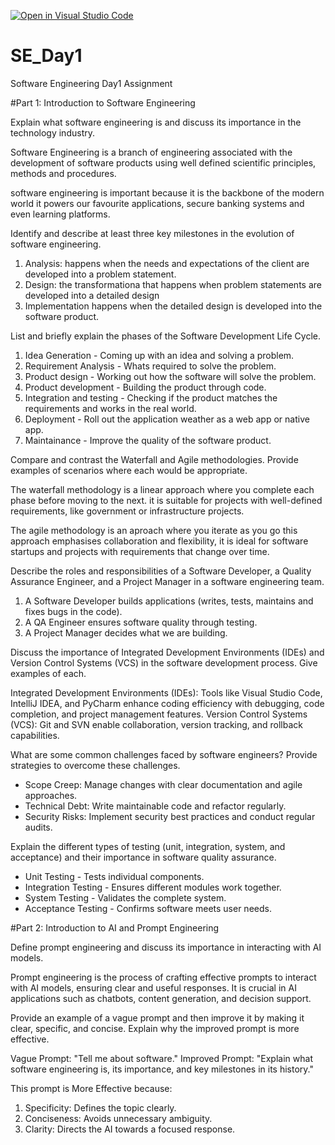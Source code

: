 [![Open in Visual Studio Code](https://classroom.github.com/assets/open-in-vscode-2e0aaae1b6195c2367325f4f02e2d04e9abb55f0b24a779b69b11b9e10269abc.svg)](https://classroom.github.com/online_ide?assignment_repo_id=18386870&assignment_repo_type=AssignmentRepo)
# SE_Day1
Software Engineering Day1 Assignment

#Part 1: Introduction to Software Engineering

Explain what software engineering is and discuss its importance in the technology industry.

Software Engineering is a branch of engineering associated with the development of software products using well defined scientific principles, methods and procedures.

software engineering is important because it is the backbone of the modern world it powers our favourite applications, secure banking systems and even learning platforms.


Identify and describe at least three key milestones in the evolution of software engineering.

1. Analysis: happens when the needs and expectations of the client are developed into a problem statement.
2. Design: the transformationa that happens when problem statements are developed into a detailed design
3. Implementation happens when the detailed design is developed into the software product.


List and briefly explain the phases of the Software Development Life Cycle.

1. Idea Generation - Coming up with an idea and solving a problem.
2. Requirement Analysis - Whats required to solve the problem.
3. Product design - Working out how the software will solve the problem.
4. Product development - Building the product through code.
5. Integration and testing - Checking if the product matches the requirements and works in the real world.
6. Deployment - Roll out the application weather as a web app or native app.
7. Maintainance - Improve the quality of the software product.

Compare and contrast the Waterfall and Agile methodologies. Provide examples of scenarios where each would be appropriate.

The waterfall methodology is a linear approach where you complete each phase before moving to the next. it is suitable for projects with well-defined requirements, like  government or infrastructure projects.

The agile methodology is an  aproach where you iterate as you go this approach emphasises collaboration and flexibility, it is ideal for software startups and projects with requirements that change over time.


Describe the roles and responsibilities of a Software Developer, a Quality Assurance Engineer, and a Project Manager in a software engineering team.


1. A Software Developer builds applications (writes, tests, maintains and fixes bugs in the code).
2. A QA Engineer ensures software quality through testing.
3. A Project Manager decides what we are building.



Discuss the importance of Integrated Development Environments (IDEs) and Version Control Systems (VCS) in the software development process. Give examples of each.

Integrated Development Environments (IDEs): Tools like Visual Studio Code, IntelliJ IDEA, and PyCharm enhance coding efficiency with debugging, code completion, and project management features.
Version Control Systems (VCS): Git and SVN enable collaboration, version tracking, and rollback capabilities.


What are some common challenges faced by software engineers? Provide strategies to overcome these challenges.

- Scope Creep: Manage changes with clear documentation and agile approaches.
- Technical Debt: Write maintainable code and refactor regularly.
- Security Risks: Implement security best practices and conduct regular audits.


Explain the different types of testing (unit, integration, system, and acceptance) and their importance in software quality assurance.

- Unit Testing - Tests individual components.
- Integration Testing - Ensures different modules work together.
- System Testing - Validates the complete system.
- Acceptance Testing - Confirms software meets user needs.

#Part 2: Introduction to AI and Prompt Engineering


Define prompt engineering and discuss its importance in interacting with AI models.

Prompt engineering is the process of crafting effective prompts to interact with AI models, ensuring clear and useful responses. It is crucial in AI applications such as chatbots, content generation, and decision support.


Provide an example of a vague prompt and then improve it by making it clear, specific, and concise. Explain why the improved prompt is more effective.

Vague Prompt: "Tell me about software."
Improved Prompt: "Explain what software engineering is, its importance, and key milestones in its history."

This prompt is More Effective because: 

1. Specificity: Defines the topic clearly.
2. Conciseness: Avoids unnecessary ambiguity.
3. Clarity: Directs the AI towards a focused response.
